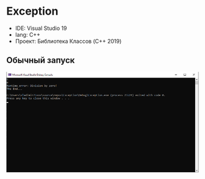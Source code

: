 # Exception

<ul>
  <li>IDE: Visual Studio 19</li>
  <li>lang: C++</li>
  <li>Проект: Библиотека Классов (C++ 2019)</li>
</ul>

## Обычный запуск
![](https://github.com/vladimir75vov/Vladimir_Budaev_195/blob/main/Exception/C++/Exception.png) 
